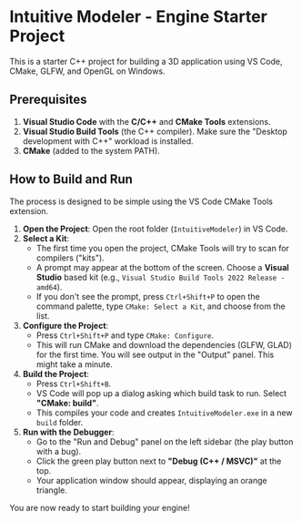 # Intuitive Modeler - Engine Starter Project

This is a starter C++ project for building a 3D application using VS Code, CMake, GLFW, and OpenGL on Windows.

## Prerequisites

1.  **Visual Studio Code** with the **C/C++** and **CMake Tools** extensions.
2.  **Visual Studio Build Tools** (the C++ compiler). Make sure the "Desktop development with C++" workload is installed.
3.  **CMake** (added to the system PATH).

## How to Build and Run

The process is designed to be simple using the VS Code CMake Tools extension.

1.  **Open the Project**: Open the root folder (`IntuitiveModeler`) in VS Code.
2.  **Select a Kit**:
    - The first time you open the project, CMake Tools will try to scan for compilers ("kits").
    - A prompt may appear at the bottom of the screen. Choose a **Visual Studio** based kit (e.g., `Visual Studio Build Tools 2022 Release - amd64`).
    - If you don't see the prompt, press `Ctrl+Shift+P` to open the command palette, type `CMake: Select a Kit`, and choose from the list.
3.  **Configure the Project**:
    - Press `Ctrl+Shift+P` and type `CMake: Configure`.
    - This will run CMake and download the dependencies (GLFW, GLAD) for the first time. You will see output in the "Output" panel. This might take a minute.
4.  **Build the Project**:
    - Press `Ctrl+Shift+B`.
    - VS Code will pop up a dialog asking which build task to run. Select **"CMake: build"**.
    - This compiles your code and creates `IntuitiveModeler.exe` in a new `build` folder.
5.  **Run with the Debugger**:
    - Go to the "Run and Debug" panel on the left sidebar (the play button with a bug).
    - Click the green play button next to **"Debug (C++ / MSVC)"** at the top.
    - Your application window should appear, displaying an orange triangle.

You are now ready to start building your engine!
